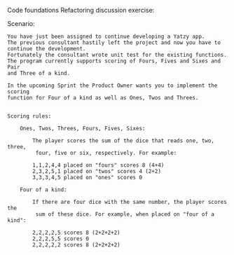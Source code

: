 Code foundations Refactoring discussion exercise:

Scenario:

    You have just been assigned to continue developing a Yatzy app.
    The previous consultant hastily left the project and now you have to
    continue the development.
    Fortunately the consultant wrote unit test for the existing functions.
    The program currently supports scoring of Fours, Fives and Sixes and Pair
    and Three of a kind.

    In the upcoming Sprint the Product Owner wants you to implement the scoring
    function for Four of a kind as well as Ones, Twos and Threes.


    Scoring rules:

        Ones, Twos, Threes, Fours, Fives, Sixes:

            The player scores the sum of the dice that reads one, two, three,
             four, five or six, respectively. For example:

            1,1,2,4,4 placed on "fours" scores 8 (4+4)
            2,3,2,5,1 placed on "twos" scores 4 (2+2)
            3,3,3,4,5 placed on "ones" scores 0

        Four of a kind:

            If there are four dice with the same number, the player scores the
             sum of these dice. For example, when placed on "four of a kind":

            2,2,2,2,5 scores 8 (2+2+2+2)
            2,2,2,5,5 scores 0
            2,2,2,2,2 scores 8 (2+2+2+2)